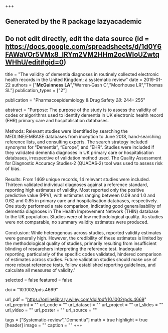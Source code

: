 +++
## Generated by the R package lazyacademic
## Do not edit directly, edit the data source (id = https://docs.google.com/spreadsheets/d/1d0Y6FAWaVOr5VMx8_lRYm2VM2HHm2ocWIoUZwtqWHhU/edit#gid=0)

title = "The validity of dementia diagnoses in routinely collected electronic health records in the United Kingdom; a systematic review"
date = 2019-01-22
authors = ["**McGuinness LA**","Warren‐Gash C","Moorhouse LR","Thomas SL"]
publication_types = ["2"]

publication = "Pharmacoepidemiology & Drug Safety *28*: 244– 255"

abstract = "Purpose: The purpose of the study is to assess the validity of codes or algorithms used to identify dementia in UK electronic health record (EHR) primary care and hospitalisation databases. <br><br> Methods: Relevant studies were identified by searching the MEDLINE/EMBASE databases from inception to June 2018, hand‐searching reference lists, and consulting experts. The search strategy included synonyms for “Dementia”, “Europe”, and “EHR”. Studies were included if they validated dementia diagnoses in UK primary care or hospitalisation databases, irrespective of validation method used. The Quality Assessment for Diagnostic Accuracy Studies‐2 (QUADAS‐2) tool was used to assess risk of bias. <br><br> Results: From 1469 unique records, 14 relevant studies were included. Thirteen validated individual diagnoses against a reference standard, reporting high estimates of validity. Most reported only the positive predictive value (PPV), with estimates ranging between 0.09 and 1.0 and 0.62 and 0.85 in primary care and hospitalisation databases, respectively. One study performed a rate comparison, indicating good generalisability of dementia diagnoses in The Health Improvement Network (THIN) database to the UK population. Studies were of low methodological quality. As studies were not comparable, no summary validity estimates were produced. <br><br>Conclusion: While heterogenous across studies, reported validity estimates were generally high. However, the credibility of these estimates is limited by the methodological quality of studies, primarily resulting from insufficient blinding of researchers interpreting the reference test. Inadequate reporting, particularly of the specific codes validated, hindered comparison of estimates across studies. Future validation studies should make use of more robust reference tests, follow established reporting guidelines, and calculate all measures of validity."

selected = false
featured = false

doi = "10.1002/pds.4669"

url_pdf = "https://onlinelibrary.wiley.com/doi/pdf/10.1002/pds.4669"
url_preprint = ""
url_code = ""
url_dataset = ""
url_project = ""
url_slides = ""
url_video = ""
url_poster = ""
url_source = ""

tags = ["Systematic-review","Dementia"]
math = true
highlight = true
[header]
image = ""
caption = ""
+++
